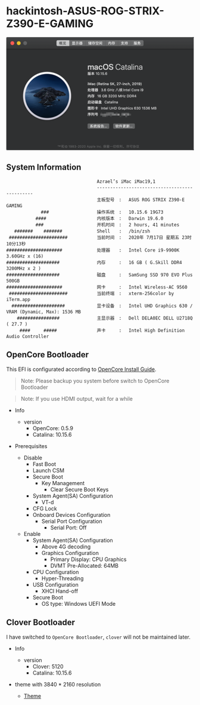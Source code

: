 # hackintosh-ASUS-ROG-STRIX-Z390-E-GAMING

![catalina 10.15](./catalina.png)

## System Information

                                      Azrael’s iMac iMac19,1
                                      ----------------------------------------------
                                      主板型号　: 　ASUS ROG STRIX Z390-E GAMING
                 ###                  操作系统　: 　10.15.6 19G73
               ####                   内核版本　: 　Darwin 19.6.0
               ###                    开机时间　: 　2 hours, 41 minutes
       #######    #######             Shell　　: 　/bin/zsh
     ######################           当前时间　: 　2020年 7月17日 星期五 23时10分13秒
    #####################             处理器　　: 　Intel Core i9-9900K 3.60GHz x (16)
    ####################              内存　　　: 　16 GB ( G.Skill DDR4 3200MHz x 2 )
    ####################              磁盘　　　: 　SamSung SSD 970 EVO Plus 500GB
    #####################             网卡　　　: 　Intel Wireless-AC 9560
     ######################           当前终端　: 　xterm-256color by iTerm.app
      ####################            显卡设备　: 　Intel UHD Graphics 630 / VRAM (Dynamic, Max): 1536 MB
        ################              主显示器　: 　Dell DELA0EC DELL U2718Q ( 27.7 )
         ####     #####               声卡　　　: 　Intel High Definition Audio Controller

## OpenCore Bootloader

This EFI is configurated according to [OpenCore Install Guide](https://dortania.github.io/OpenCore-Install-Guide/).

> Note: Please backup you system before switch to OpenCore Bootloader

> Note: If you use HDMI output, wait for a while

- Info

  - version
    - OpenCore: 0.5.9
    - Catalina: 10.15.6

- Prerequisites

  - Disable
    - Fast Boot
    - Launch CSM
    - Secure Boot
      - Key Management
        - Clear Secure Boot Keys
    - System Agent(SA) Configuration
      - VT-d
    - CFG Lock
    - Onboard Devices Configuration
      - Serial Port Configuration
        - Serial Port: Off
  - Enable
    - System Agent(SA) Configuration
      - Above 4G decoding
      - Graphics Configuration
        - Primary Display: CPU Graphics
        - DVMT Pre-Allocated: 64MB
    - CPU Configuration
      - Hyper-Threading
    - USB Configuration
      - XHCI Hand-off
    - Secure Boot
      - OS type: Windows UEFI Mode

## Clover Bootloader

I have switched to `OpenCore Bootloader`, `clover` will not be maintained later.

- Info

  - version
    - Clover: 5120
    - Catalina: 10.15.6

- theme with 3840 \* 2160 resolution

  - [Theme](https://github.com/badruzeus/MyCloverThemes)

